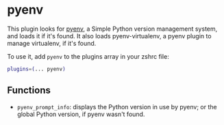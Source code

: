# pyenv 

This plugin looks for [pyenv](https://github.com/pyenv/pyenv), a Simple Python version
management system, and loads it if it's found. It also loads pyenv-virtualenv, a pyenv
plugin to manage virtualenv, if it's found.

To use it, add `pyenv` to the plugins array in your zshrc file:

```zsh
plugins=(... pyenv)
```

## Functions

- `pyenv_prompt_info`: displays the Python version in use by pyenv; or the global Python
  version, if pyenv wasn't found.
